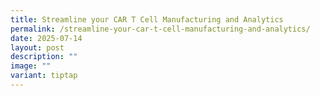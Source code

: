 ```yaml
---
title: Streamline your CAR T Cell Manufacturing and Analytics
permalink: /streamline-your-car-t-cell-manufacturing-and-analytics/
date: 2025-07-14
layout: post
description: ""
image: ""
variant: tiptap
---
```

